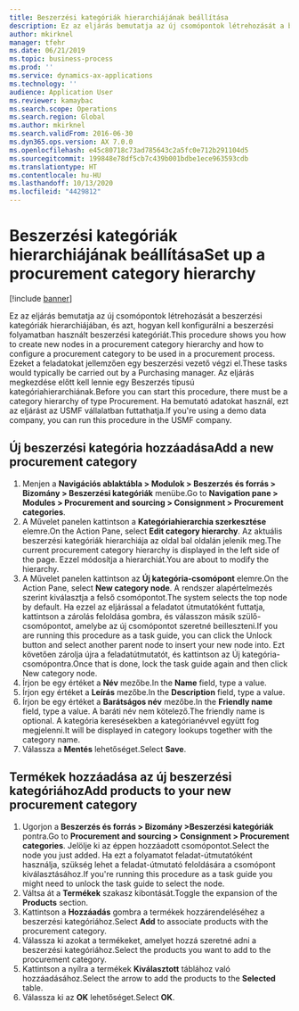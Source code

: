 ```yaml
---
title: Beszerzési kategóriák hierarchiájának beállítása
description: Ez az eljárás bemutatja az új csomópontok létrehozását a beszerzési kategóriák hierarchiájában, és azt, hogyan kell konfigurálni a beszerzési folyamatban használt beszerzési kategóriát.
author: mkirknel
manager: tfehr
ms.date: 06/21/2019
ms.topic: business-process
ms.prod: ''
ms.service: dynamics-ax-applications
ms.technology: ''
audience: Application User
ms.reviewer: kamaybac
ms.search.scope: Operations
ms.search.region: Global
ms.author: mkirknel
ms.search.validFrom: 2016-06-30
ms.dyn365.ops.version: AX 7.0.0
ms.openlocfilehash: e45c80718c73ad785643c2a5fc0e712b291104d5
ms.sourcegitcommit: 199848e78df5cb7c439b001bdbe1ece963593cdb
ms.translationtype: HT
ms.contentlocale: hu-HU
ms.lasthandoff: 10/13/2020
ms.locfileid: "4429812"
---
```

# <a name="set-up-a-procurement-category-hierarchy"></a><span data-ttu-id="52205-103">Beszerzési kategóriák hierarchiájának beállítása</span><span class="sxs-lookup"><span data-stu-id="52205-103">Set up a procurement category hierarchy</span></span>

[!include [banner](../../includes/banner.md)]

<span data-ttu-id="52205-104">Ez az eljárás bemutatja az új csomópontok létrehozását a beszerzési kategóriák hierarchiájában, és azt, hogyan kell konfigurálni a beszerzési folyamatban használt beszerzési kategóriát.</span><span class="sxs-lookup"><span data-stu-id="52205-104">This procedure shows you how to create new nodes in a procurement category hierarchy and how to configure a procurement category to be used in a procurement process.</span></span> <span data-ttu-id="52205-105">Ezeket a feladatokat jellemzően egy beszerzési vezető végzi el.</span><span class="sxs-lookup"><span data-stu-id="52205-105">These tasks would typically be carried out by a Purchasing manager.</span></span> <span data-ttu-id="52205-106">Az eljárás megkezdése előtt kell lennie egy Beszerzés típusú kategóriahierarchiának.</span><span class="sxs-lookup"><span data-stu-id="52205-106">Before you can start this procedure, there must be a category hierarchy of type Procurement.</span></span> <span data-ttu-id="52205-107">Ha bemutató adatokat használ, ezt az eljárást az USMF vállalatban futtathatja.</span><span class="sxs-lookup"><span data-stu-id="52205-107">If you're using a demo data company, you can run this procedure in the USMF company.</span></span>


## <a name="add-a-new-procurement-category"></a><span data-ttu-id="52205-108">Új beszerzési kategória hozzáadása</span><span class="sxs-lookup"><span data-stu-id="52205-108">Add a new procurement category</span></span>
1. <span data-ttu-id="52205-109">Menjen a **Navigációs ablaktábla > Modulok > Beszerzés és forrás > Bizomány > Beszerzési kategóriák** menübe.</span><span class="sxs-lookup"><span data-stu-id="52205-109">Go to **Navigation pane > Modules > Procurement and sourcing > Consignment > Procurement categories**.</span></span>
2. <span data-ttu-id="52205-110">A Művelet panelen kattintson a **Kategóriahierarchia szerkesztése** elemre.</span><span class="sxs-lookup"><span data-stu-id="52205-110">On the Action Pane, select **Edit category hierarchy**.</span></span> <span data-ttu-id="52205-111">Az aktuális beszerzési kategóriák hierarchiája az oldal bal oldalán jelenik meg.</span><span class="sxs-lookup"><span data-stu-id="52205-111">The current procurement category hierarchy is displayed in the left side of the page.</span></span> <span data-ttu-id="52205-112">Ezzel módosítja a hierarchiát.</span><span class="sxs-lookup"><span data-stu-id="52205-112">You  are about to modify the hierarchy.</span></span>  
3. <span data-ttu-id="52205-113">A Művelet panelen kattintson az **Új kategória-csomópont** elemre.</span><span class="sxs-lookup"><span data-stu-id="52205-113">On the Action Pane, select **New category node**.</span></span> <span data-ttu-id="52205-114">A rendszer alapértelmezés szerint kiválasztja a felső csomópontot.</span><span class="sxs-lookup"><span data-stu-id="52205-114">The system selects the top node by default.</span></span> <span data-ttu-id="52205-115">Ha ezzel az eljárással a feladatot útmutatóként futtatja, kattintson a zárolás feloldása gombra, és válasszon másik szülő-csomópontot, amelybe az új csomópontot szeretné beilleszteni.</span><span class="sxs-lookup"><span data-stu-id="52205-115">If you are running this procedure as a task guide, you can click the Unlock button and select another parent node to insert your new node into.</span></span> <span data-ttu-id="52205-116">Ezt követően zárolja újra a feladatútmutatót, és kattintson az Új kategória-csomópontra.</span><span class="sxs-lookup"><span data-stu-id="52205-116">Once that is done, lock the task guide again and then click New category node.</span></span>  
4. <span data-ttu-id="52205-117">Írjon be egy értéket a **Név** mezőbe.</span><span class="sxs-lookup"><span data-stu-id="52205-117">In the **Name** field, type a value.</span></span>
5. <span data-ttu-id="52205-118">Írjon egy értéket a **Leírás** mezőbe.</span><span class="sxs-lookup"><span data-stu-id="52205-118">In the **Description** field, type a value.</span></span>
6. <span data-ttu-id="52205-119">Írjon be egy értéket a **Barátságos név** mezőbe.</span><span class="sxs-lookup"><span data-stu-id="52205-119">In the **Friendly name** field, type a value.</span></span> <span data-ttu-id="52205-120">A baráti név nem kötelező.</span><span class="sxs-lookup"><span data-stu-id="52205-120">The friendly name is optional.</span></span> <span data-ttu-id="52205-121">A kategória keresésekben a kategórianévvel együtt fog megjelenni.</span><span class="sxs-lookup"><span data-stu-id="52205-121">It will be displayed in category lookups together with the category name.</span></span>  
7. <span data-ttu-id="52205-122">Válassza a **Mentés** lehetőséget.</span><span class="sxs-lookup"><span data-stu-id="52205-122">Select **Save**.</span></span>

## <a name="add-products-to-your-new-procurement-category"></a><span data-ttu-id="52205-123">Termékek hozzáadása az új beszerzési kategóriához</span><span class="sxs-lookup"><span data-stu-id="52205-123">Add products to your new procurement category</span></span>
1. <span data-ttu-id="52205-124">Ugorjon a **Beszerzés és forrás > Bizomány >Beszerzési kategóriák** pontra.</span><span class="sxs-lookup"><span data-stu-id="52205-124">Go to **Procurement and sourcing > Consignment > Procurement categories**.</span></span> <span data-ttu-id="52205-125">Jelölje ki az éppen hozzáadott csomópontot.</span><span class="sxs-lookup"><span data-stu-id="52205-125">Select the node you just added.</span></span> <span data-ttu-id="52205-126">Ha ezt a folyamatot feladat-útmutatóként használja, szükség lehet a feladat-útmutató feloldására a csomópont kiválasztásához.</span><span class="sxs-lookup"><span data-stu-id="52205-126">If you're running this procedure as a task guide you might need to unlock the task guide to select the node.</span></span>  
2. <span data-ttu-id="52205-127">Váltsa át a **Termékek** szakasz kibontását.</span><span class="sxs-lookup"><span data-stu-id="52205-127">Toggle the expansion of the **Products** section.</span></span>
3. <span data-ttu-id="52205-128">Kattintson a **Hozzáadás** gombra a termékek hozzárendeléséhez a beszerzési kategóriához.</span><span class="sxs-lookup"><span data-stu-id="52205-128">Select **Add** to associate products with the procurement category.</span></span>
4. <span data-ttu-id="52205-129">Válassza ki azokat a termékeket, amelyet hozzá szeretné adni a beszerzési kategóriához.</span><span class="sxs-lookup"><span data-stu-id="52205-129">Select the products you want to add to the procurement category.</span></span>
5. <span data-ttu-id="52205-130">Kattintson a nyílra a termékek **Kiválasztott** táblához való hozzáadásához.</span><span class="sxs-lookup"><span data-stu-id="52205-130">Select the arrow to add the products to the **Selected** table.</span></span>
6. <span data-ttu-id="52205-131">Válassza ki az **OK** lehetőséget.</span><span class="sxs-lookup"><span data-stu-id="52205-131">Select **OK**.</span></span>
